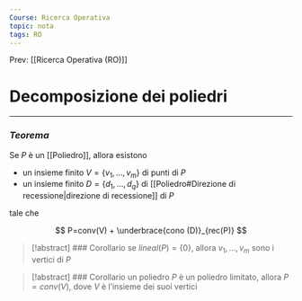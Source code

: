 ```yaml
---
Course: Ricerca Operativa
topic: nota
tags: RO
---
```


Prev: [[Ricerca Operativa (RO)]]

# Decomposizione dei poliedri
---

### **_Teorema_**

Se $P$ è un [[Poliedro]], allora esistono

- un insieme finito $V=\{v_1,\dots,v_m\}$ di punti di $P$
- un insieme finito $D=\{d_1,\dots,d_q\}$ di [[Poliedro#Direzione di recessione|direzione di recessione]] di $P$

tale che

$$
P=conv(V) + \underbrace{cono (D)}_{rec(P)}
$$



>[!abstract] ### Corollario
> se $lineal(P)=\{0\}$, allora $v_1,\dots,v_m$ sono i vertici di $P$


>[!abstract] ### Corollario
un poliedro $P$  è un poliedro limitato, allora $P = conv(V)$, dove $V$ è l’insieme dei suoi vertici
